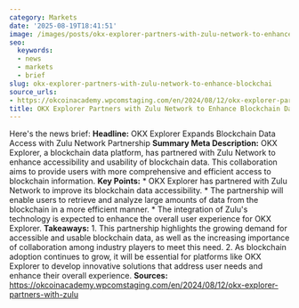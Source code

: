 ```yaml
---
category: Markets
date: '2025-08-19T18:41:51'
image: /images/posts/okx-explorer-partners-with-zulu-network-to-enhance-blockchai.png
seo:
  keywords:
  - news
  - markets
  - brief
slug: okx-explorer-partners-with-zulu-network-to-enhance-blockchai
source_urls:
- https://okcoinacademy.wpcomstaging.com/en/2024/08/12/okx-explorer-partners-with-zulu
title: OKX Explorer Partners with Zulu Network to Enhance Blockchain Data Accessibility
---
```


Here's the news brief:  **Headline:** OKX Explorer Expands Blockchain Data Access with Zulu Network Partnership  **Summary Meta Description:** OKX Explorer, a blockchain data platform, has partnered with Zulu Network to enhance accessibility and usability of blockchain data. This collaboration aims to provide users with more comprehensive and efficient access to blockchain information.  **Key Points:**  * OKX Explorer has partnered with Zulu Network to improve its blockchain data accessibility. * The partnership will enable users to retrieve and analyze large amounts of data from the blockchain in a more efficient manner. * The integration of Zulu's technology is expected to enhance the overall user experience for OKX Explorer.  **Takeaways:**  1. This partnership highlights the growing demand for accessible and usable blockchain data, as well as the increasing importance of collaboration among industry players to meet this need. 2. As blockchain adoption continues to grow, it will be essential for platforms like OKX Explorer to develop innovative solutions that address user needs and enhance their overall experience.  **Sources:** https://okcoinacademy.wpcomstaging.com/en/2024/08/12/okx-explorer-partners-with-zulu